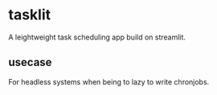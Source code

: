 # tasklit
A leightweight task scheduling app build on streamlit.

## usecase

For headless systems when being to lazy to write chronjobs.
